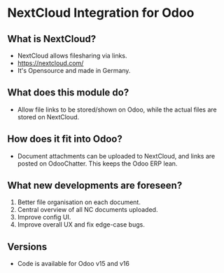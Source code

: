 # NextCloud Integration for Odoo

## What is NextCloud?

- NextCloud allows filesharing via links.
- https://nextcloud.com/
- It's Opensource and made in Germany.


## What does this module do?

- Allow file links to be stored/shown on Odoo, while the actual files are stored on NextCloud.

## How does it fit into Odoo?

- Document attachments can be uploaded to NextCloud, and links are posted on OdooChatter. This keeps the Odoo ERP lean.

## What new developments are foreseen?

1. Better file organisation on each document.
2. Central overview of all NC documents uploaded.
3. Improve config UI.
4. Improve overall UX and fix edge-case bugs.

## Versions

- Code is available for Odoo v15 and v16
